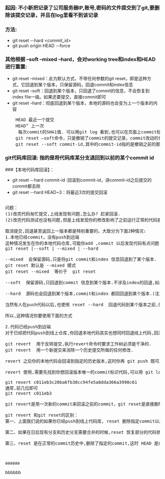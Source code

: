 ### 起因: 不小新把记录了公司服务器IP,账号,密码的文件提交到了git,要删除该提交记录，并且在log里看不到该记录

### 方法:
* git reset --hard <commit_id>
* git push origin HEAD --force


### 其他根据 –soft –mixed –hard，会对working tree和index和HEAD进行重置:
* git reset –mixed：此为默认方式，不带任何参数的git reset，即是这种方式，它回退到某个版本，只保留源码，回退commit和index信息
* git reset –soft：回退到某个版本，只回退了commit的信息，不会恢复到index file一级。如果还要提交，直接commit即可
* git reset –hard：彻底回退到某个版本，本地的源码也会变为上一个版本的内容

<pre>
    HEAD 最近一个提交
    HEAD^ 上一次
    <commit_id> 每次commit的SHA1值. 可以用git log 看到,也可以在页面上commit标签页里找到
    git reset –soft命令，只是撤销了commit的提交记录，commit改动的代码仍然存在，很受用。
    git reset --soft commit-id,其中的commit-id指的是撤销之前的那个commit id.
</pre>

### git代码库回滚: 指的是将代码库某分支退回到以前的某个commit id
###【本地代码库回滚】：
* git reset --hard commit-id :回滚到commit-id，讲commit-id之后提交的commit都去除
* git reset --hard HEAD~3：将最近3次的提交回滚


<pre>

问题：
(1)改完代码匆忙提交,上线发现有问题,怎么办? 赶紧回滚.
(2)改完代码测试也没有问题,但是上线发现你的修改影响了之前运行正常的代码报错,必须回滚.

取消提交,回退甚至返回上一版本都是特别重要的，大致分为下面2种情况:
1.本地已经commit，没有push到远端
这种情况发生在你的本地代码仓库,可能你add ,commit 以后发现代码有点问题,准备取消提交,用到下面命令。
git reset [--soft | --mixed | --hard

--mixed  会保留源码,只是将git commit和index 信息回退到了某个版本.
git reset 默认是 --mixed 模式 
git reset --mixed  等价于  git reset

--soft  保留源码,只回退到commit 信息到某个版本.不涉及index的回退,如果还需要提交,直接commit即可.

--hard  源码也会回退到某个版本,commit和index 都回回退到某个版本.(注意,这种方式是改变本地代码仓库源码)

当然有人在push代码以后,也使用 reset --hard <commit...> 回退代码到某个版本之前,但是这样会有一个问题,你线上的代码没有变,线上commit,index都没有变,当你把本地代码修改完提交的时候你会发现全是冲突.....

所以,这种情况你要使用下面的方式

2.代码已经push到远端
对于已经把代码push到线上仓库,你回退本地代码其实也想同时回退线上代码,回滚到某个指定的版本,线上,线下代码保持一致.你要用到下面的命令

git revert  用于反转提交,执行revert命令时要求工作树必须是干净的.
git revert  用一个新提交来消除一个历史提交所做的任何修改.

revert 之后你的本地代码会回滚到指定的历史版本,这时你再 git push 既可以把线上的代码更新.(这里不会像reset造成冲突的问题)

revert 使用,需要先找到你想回滚版本唯一的commit标识代码,可以用 git log 或者在adgit搭建的web环境历史提交记录里查看.

git revert c011eb3c20ba6fb38cc94fe5a8dda366a3990c61
通常,前几位即可
git revert c011eb3

git revert是用一次新的commit来回滚之前的commit，git reset是直接删除指定的commit看似达到的效果是一样的,其实完全不同.

git revert 和git reset的区别：
第一、上面我们说的如果你已经push到线上代码库, reset 删除指定commit以后,你git push可能导致一大堆冲突.但是revert 并不会.

第二、如果在日后现有分支和历史分支需要合并的时候,reset 恢复部分的代码依然会出现在历史分支里.但是revert 方式提交的commit 并不会出现在历史分支里.

第三、reset 是在正常的commit历史中,删除了指定的commit,这时 HEAD 是向后移动了,而 revert 是在正常的commit历史中再commit一次,只不过是反向提交,他的 HEAD 是一直向前的.


</pre>

aaaaaa

bbbbbb
